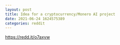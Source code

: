 ```yaml
--- 
layout: post 
title: Idea for a cryptocurrency/Monero AI project 
date: 2021-06-24 1624575389 
categories: reddit 
--- 
```

https://redd.it/o7axyw